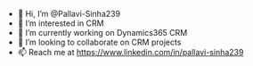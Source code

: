 - 👋 Hi, I’m @Pallavi-Sinha239
- 👀 I’m interested in CRM
- 🌱 I’m currently working on Dynamics365 CRM
- 💞️ I’m looking to collaborate on CRM projects
- 📫 Reach me at https://www.linkedin.com/in/pallavi-sinha239

<!---
Pallavi-Sinha239/Pallavi-Sinha239 is a ✨ special ✨ repository because its `README.md` (this file) appears on your GitHub profile.
You can click the Preview link to take a look at your changes.
--->
